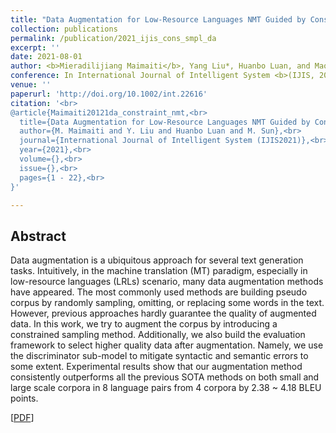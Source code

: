 ```yaml
---
title: "Data Augmentation for Low-Resource Languages NMT Guided by Constrained Sampling"
collection: publications
permalink: /publication/2021_ijis_cons_smpl_da
excerpt: ''
date: 2021-08-01
author: <b>Mieradilijiang Maimaiti</b>, Yang Liu*, Huanbo Luan, and Maosong Sun
conference: In International Journal of Intelligent System <b>(IJIS, 2021)</b> (*=corresponding author)
venue: ''
paperurl: 'http://doi.org/10.1002/int.22616'
citation: '<br>
@article{Maimaiti20121da_constraint_nmt,<br>
  title={Data Augmentation for Low-Resource Languages NMT Guided by Constrained Samplings},<br>
  author={M. Maimaiti and Y. Liu and Huanbo Luan and M. Sun},<br>
  journal={International Journal of Intelligent System (IJIS2021)},<br>
  year={2021},<br>
  volume={},<br>
  issue={},<br>
  pages={1 - 22},<br>
}'

---
```

<h2><strong>Abstract</strong></h2>
Data augmentation is a ubiquitous approach for several text generation tasks. Intuitively, in the machine translation (MT) paradigm, especially in low-resource languages (LRLs) scenario, many data augmentation methods have appeared. The most commonly used methods are building pseudo corpus by randomly sampling, omitting, or replacing some words in the text. However, previous approaches hardly guarantee the quality of augmented data. In this work, we try to augment the corpus by introducing a constrained sampling method. Additionally, we also build the evaluation framework to select higher quality data after augmentation. Namely, we use the discriminator sub-model to mitigate syntactic and semantic errors to some extent. Experimental results show that our augmentation method consistently outperforms all the previous SOTA methods on both small and large scale corpora in 8 language pairs from 4 corpora by 2.38 ~ 4.18 BLEU points.

\[[PDF](http://doi.org/10.1002/int.22616)\]  
